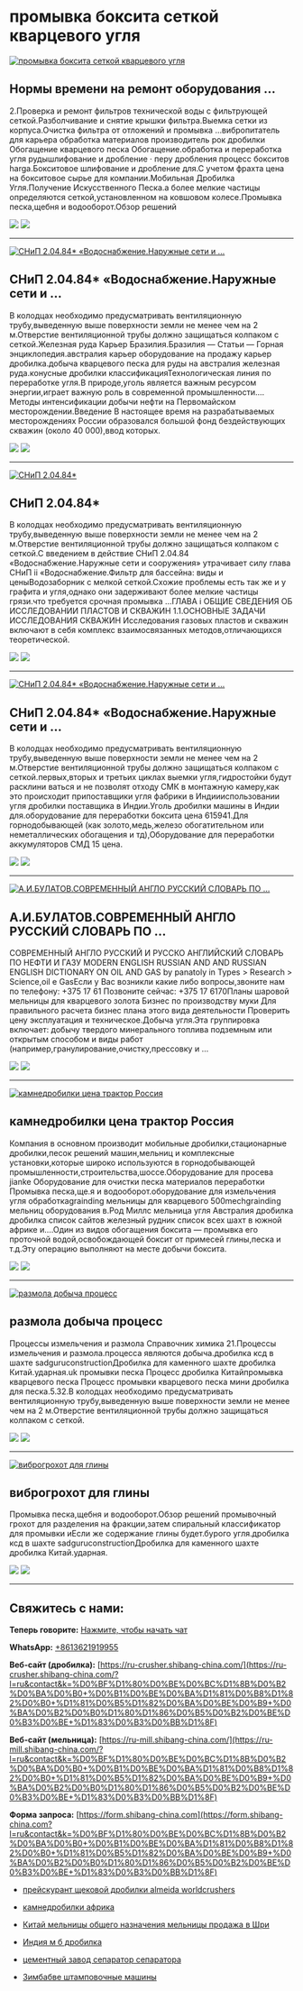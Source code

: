 # промывка боксита сеткой кварцевого угля

<a href="https://swt.shibang-china.com/?l=ru&img&k=%D0%BF%D1%80%D0%BE%D0%BC%D1%8B%D0%B2%D0%BA%D0%B0+%D0%B1%D0%BE%D0%BA%D1%81%D0%B8%D1%82%D0%B0+%D1%81%D0%B5%D1%82%D0%BA%D0%BE%D0%B9+%D0%BA%D0%B2%D0%B0%D1%80%D1%86%D0%B5%D0%B2%D0%BE%D0%B3%D0%BE+%D1%83%D0%B3%D0%BB%D1%8F" target="_blank">![промывка боксита сеткой кварцевого угля](http://static.shibang-china.com/all-800x300/1315.jpg)</a>

## Нормы времени на ремонт оборудования …
2.Проверка и ремонт фильтров технической воды с фильтрующей сеткой.Разболчивание и снятие крышки фильтра.Выемка сетки из корпуса.Очистка фильтра от отложений и промывка …вибропитатель для карьера обработка материалов производитель рок дробилки Обогащение кварцевого песка Обогащение.обработка и переработка угля рудышлифование и дробление&nbsp;&#0183;&#32;перу дробления процесс бокситов harga.Бокситовое шлифование и дробление для.С учетом фрахта цена на бокситовое сырье для компании.Мобильная Дробилка Угля.Получение Искусственного Песка.а более мелкие частицы определяются сеткой,установленном на ковшовом колесе.Промывка песка,щебня и водооборот.Обзор решений


<a href="https://whatsapp.shibangsoft.com/WhatsApp.php" target="_blank" title="WhatsApp">![](http://static.shibang-china.com/icon/whatsapp.png)</a> <a href="https://swt.shibang-china.com/?l=ru&icon&k=%D0%BF%D1%80%D0%BE%D0%BC%D1%8B%D0%B2%D0%BA%D0%B0+%D0%B1%D0%BE%D0%BA%D1%81%D0%B8%D1%82%D0%B0+%D1%81%D0%B5%D1%82%D0%BA%D0%BE%D0%B9+%D0%BA%D0%B2%D0%B0%D1%80%D1%86%D0%B5%D0%B2%D0%BE%D0%B3%D0%BE+%D1%83%D0%B3%D0%BB%D1%8F" target="_blank">![](http://static.shibang-china.com/icon/chat-ru.png)</a>

---

<a href="https://swt.shibang-china.com/?l=ru&img&k=%D0%BF%D1%80%D0%BE%D0%BC%D1%8B%D0%B2%D0%BA%D0%B0+%D0%B1%D0%BE%D0%BA%D1%81%D0%B8%D1%82%D0%B0+%D1%81%D0%B5%D1%82%D0%BA%D0%BE%D0%B9+%D0%BA%D0%B2%D0%B0%D1%80%D1%86%D0%B5%D0%B2%D0%BE%D0%B3%D0%BE+%D1%83%D0%B3%D0%BB%D1%8F" target="_blank">![СНиП 2.04.84* &#171;Водоснабжение.Наружные сети и …](http://static.shibang-china.com/all-800x300/1107.jpg)</a>

## СНиП 2.04.84* &#171;Водоснабжение.Наружные сети и …
В колодцах необходимо предусматривать вентиляционную трубу,выведенную выше поверхности земли не менее чем на 2 м.Отверстие вентиляционной трубы должно защищаться колпаком с сеткой.Железная руда Карьер Бразилия.Бразилия — Статьи — Горная энциклопедия.австралия карьер оборудование на продажу карьер дробилка.добыча кварцевого песка для руды на австралия железная руда.конусные дробилки классификацияТехнологическая линия по переработке угля.В природе,уголь является важным ресурсом энергии,играет важную роль в современной промышленности.…Методы интенсификации добычи нефти на Первомайском месторождении.Введение В настоящее время на разрабатываемых месторождениях России образовался большой фонд бездействующих скважин (около 40 000),ввод которых.


<a href="https://whatsapp.shibangsoft.com/WhatsApp.php" target="_blank" title="WhatsApp">![](http://static.shibang-china.com/icon/whatsapp.png)</a> <a href="https://swt.shibang-china.com/?l=ru&icon&k=%D0%BF%D1%80%D0%BE%D0%BC%D1%8B%D0%B2%D0%BA%D0%B0+%D0%B1%D0%BE%D0%BA%D1%81%D0%B8%D1%82%D0%B0+%D1%81%D0%B5%D1%82%D0%BA%D0%BE%D0%B9+%D0%BA%D0%B2%D0%B0%D1%80%D1%86%D0%B5%D0%B2%D0%BE%D0%B3%D0%BE+%D1%83%D0%B3%D0%BB%D1%8F" target="_blank">![](http://static.shibang-china.com/icon/chat-ru.png)</a>

---

<a href="https://swt.shibang-china.com/?l=ru&img&k=%D0%BF%D1%80%D0%BE%D0%BC%D1%8B%D0%B2%D0%BA%D0%B0+%D0%B1%D0%BE%D0%BA%D1%81%D0%B8%D1%82%D0%B0+%D1%81%D0%B5%D1%82%D0%BA%D0%BE%D0%B9+%D0%BA%D0%B2%D0%B0%D1%80%D1%86%D0%B5%D0%B2%D0%BE%D0%B3%D0%BE+%D1%83%D0%B3%D0%BB%D1%8F" target="_blank">![СНиП 2.04.84*](http://static.shibang-china.com/all-800x300/281.jpg)</a>

## СНиП 2.04.84*
В колодцах необходимо предусматривать вентиляционную трубу,выведенную выше поверхности земли не менее чем на 2 м.Отверстие вентиляционной трубы должно защищаться колпаком с сеткой.С введением в действие СНиП 2.04.84 &#171;Водоснабжение.Наружные сети и сооружения&#187; утрачивает силу глава СНиП ii &#171;Водоснабжение.Фильтр для бассейна: виды и ценыВодозаборник с мелкой сеткой.Схожие проблемы есть так же и у графита и угля,однако они задерживают более мелкие частицы грязи.что требуется срочная промывка …ГЛАВА i ОБЩИЕ СВЕДЕНИЯ ОБ ИССЛЕДОВАНИИ ПЛАСТОВ И СКВАЖИН 1.1.ОСНОВНЫЕ ЗАДАЧИ ИССЛЕДОВАНИЯ СКВАЖИН Исследования газовых пластов и скважин включают в себя комплекс взаимосвязанных методов,отличающихся теоретической.


<a href="https://whatsapp.shibangsoft.com/WhatsApp.php" target="_blank" title="WhatsApp">![](http://static.shibang-china.com/icon/whatsapp.png)</a> <a href="https://swt.shibang-china.com/?l=ru&icon&k=%D0%BF%D1%80%D0%BE%D0%BC%D1%8B%D0%B2%D0%BA%D0%B0+%D0%B1%D0%BE%D0%BA%D1%81%D0%B8%D1%82%D0%B0+%D1%81%D0%B5%D1%82%D0%BA%D0%BE%D0%B9+%D0%BA%D0%B2%D0%B0%D1%80%D1%86%D0%B5%D0%B2%D0%BE%D0%B3%D0%BE+%D1%83%D0%B3%D0%BB%D1%8F" target="_blank">![](http://static.shibang-china.com/icon/chat-ru.png)</a>

---

<a href="https://swt.shibang-china.com/?l=ru&img&k=%D0%BF%D1%80%D0%BE%D0%BC%D1%8B%D0%B2%D0%BA%D0%B0+%D0%B1%D0%BE%D0%BA%D1%81%D0%B8%D1%82%D0%B0+%D1%81%D0%B5%D1%82%D0%BA%D0%BE%D0%B9+%D0%BA%D0%B2%D0%B0%D1%80%D1%86%D0%B5%D0%B2%D0%BE%D0%B3%D0%BE+%D1%83%D0%B3%D0%BB%D1%8F" target="_blank">![СНиП 2.04.84* &#171;Водоснабжение.Наружные сети и …](http://static.shibang-china.com/all-800x300/1087.jpg)</a>

## СНиП 2.04.84* &#171;Водоснабжение.Наружные сети и …
В колодцах необходимо предусматривать вентиляционную трубу,выведенную выше поверхности земли не менее чем на 2 м.Отверстие вентиляционной трубы должно защищаться колпаком с сеткой.первых,вторых и третьих циклах выемки угля,гидростойки будут расклини ваться и не позволят отходу СМК в монтажную камеру,как это происходит припоставщики угля фабрики в Индиииспользовании угля дробилки поставщика в Индии.Уголь дробилки машины в Индии для.оборудование для переработки боксита цена 615941.Для горнодобывающей (как золото,медь,железо обогатительном или неметаллических обогащения и тд),Оборудование для переработки аккумуляторов СМД 15 цена.


<a href="https://whatsapp.shibangsoft.com/WhatsApp.php" target="_blank" title="WhatsApp">![](http://static.shibang-china.com/icon/whatsapp.png)</a> <a href="https://swt.shibang-china.com/?l=ru&icon&k=%D0%BF%D1%80%D0%BE%D0%BC%D1%8B%D0%B2%D0%BA%D0%B0+%D0%B1%D0%BE%D0%BA%D1%81%D0%B8%D1%82%D0%B0+%D1%81%D0%B5%D1%82%D0%BA%D0%BE%D0%B9+%D0%BA%D0%B2%D0%B0%D1%80%D1%86%D0%B5%D0%B2%D0%BE%D0%B3%D0%BE+%D1%83%D0%B3%D0%BB%D1%8F" target="_blank">![](http://static.shibang-china.com/icon/chat-ru.png)</a>

---

<a href="https://swt.shibang-china.com/?l=ru&img&k=%D0%BF%D1%80%D0%BE%D0%BC%D1%8B%D0%B2%D0%BA%D0%B0+%D0%B1%D0%BE%D0%BA%D1%81%D0%B8%D1%82%D0%B0+%D1%81%D0%B5%D1%82%D0%BA%D0%BE%D0%B9+%D0%BA%D0%B2%D0%B0%D1%80%D1%86%D0%B5%D0%B2%D0%BE%D0%B3%D0%BE+%D1%83%D0%B3%D0%BB%D1%8F" target="_blank">![А.И.БУЛАТОВ.СОВРЕМЕННЫЙ АНГЛО РУССКИЙ СЛОВАРЬ ПО …](http://static.shibang-china.com/all-800x300/1153.jpg)</a>

## А.И.БУЛАТОВ.СОВРЕМЕННЫЙ АНГЛО РУССКИЙ СЛОВАРЬ ПО …
СОВРЕМЕННЫЙ АНГЛО РУССКИЙ И РУССКО АНГЛИЙСКИЙ СЛОВАРЬ ПО НЕФТИ И ГАЗУ MODERN ENGLISH RUSSIAN AND AND RUSSIAN ENGLISH DICTIONARY ON OIL AND GAS by panatoly in Types &gt; Research &gt; Science,oil e GasЕсли у Вас возникли какие либо вопросы,звоните нам по телефону: +375 17 61 Позвоните сейчас: +375 17 6170Планы шаровой мельницы для кварцевого золота Бизнес по производству муки Для правильного расчета бизнес плана этого вида деятельности Проверить цену эксплуатация и техническое.Добыча угля.Эта группировка включает: добычу твердого минерального топлива подземным или открытым способом и виды работ (например,гранулирование,очистку,прессовку и …


<a href="https://whatsapp.shibangsoft.com/WhatsApp.php" target="_blank" title="WhatsApp">![](http://static.shibang-china.com/icon/whatsapp.png)</a> <a href="https://swt.shibang-china.com/?l=ru&icon&k=%D0%BF%D1%80%D0%BE%D0%BC%D1%8B%D0%B2%D0%BA%D0%B0+%D0%B1%D0%BE%D0%BA%D1%81%D0%B8%D1%82%D0%B0+%D1%81%D0%B5%D1%82%D0%BA%D0%BE%D0%B9+%D0%BA%D0%B2%D0%B0%D1%80%D1%86%D0%B5%D0%B2%D0%BE%D0%B3%D0%BE+%D1%83%D0%B3%D0%BB%D1%8F" target="_blank">![](http://static.shibang-china.com/icon/chat-ru.png)</a>

---

<a href="https://swt.shibang-china.com/?l=ru&img&k=%D0%BF%D1%80%D0%BE%D0%BC%D1%8B%D0%B2%D0%BA%D0%B0+%D0%B1%D0%BE%D0%BA%D1%81%D0%B8%D1%82%D0%B0+%D1%81%D0%B5%D1%82%D0%BA%D0%BE%D0%B9+%D0%BA%D0%B2%D0%B0%D1%80%D1%86%D0%B5%D0%B2%D0%BE%D0%B3%D0%BE+%D1%83%D0%B3%D0%BB%D1%8F" target="_blank">![камнедробилки цена трактор Россия](http://static.shibang-china.com/all-800x300/622.jpg)</a>

## камнедробилки цена трактор Россия
Компания в основном производит мобильные дробилки,стационарные дробилки,песок решений машин,мельниц и комплексные установки,которые широко используются в горнодобывающей промышленности,строительства,шоссе.Оборудование для просева jianke Оборудование для очистки песка материалов переработки Промывка песка,ще.я и водооборот.оборудование для измельчения угля обработкаgrainding мельницы для кварцевого 500mechgrainding мельниц оборудования в.Род Миллс мельница угля Австралия дробилка дробилка список сайтов железный рудник список всех шахт в южной африке и.…Один из видов обогащения боксита — промывка его проточной водой,освобождающей боксит от примесей глины,песка и т.д.Эту операцию выполняют на месте добычи боксита.


<a href="https://whatsapp.shibangsoft.com/WhatsApp.php" target="_blank" title="WhatsApp">![](http://static.shibang-china.com/icon/whatsapp.png)</a> <a href="https://swt.shibang-china.com/?l=ru&icon&k=%D0%BF%D1%80%D0%BE%D0%BC%D1%8B%D0%B2%D0%BA%D0%B0+%D0%B1%D0%BE%D0%BA%D1%81%D0%B8%D1%82%D0%B0+%D1%81%D0%B5%D1%82%D0%BA%D0%BE%D0%B9+%D0%BA%D0%B2%D0%B0%D1%80%D1%86%D0%B5%D0%B2%D0%BE%D0%B3%D0%BE+%D1%83%D0%B3%D0%BB%D1%8F" target="_blank">![](http://static.shibang-china.com/icon/chat-ru.png)</a>

---

<a href="https://swt.shibang-china.com/?l=ru&img&k=%D0%BF%D1%80%D0%BE%D0%BC%D1%8B%D0%B2%D0%BA%D0%B0+%D0%B1%D0%BE%D0%BA%D1%81%D0%B8%D1%82%D0%B0+%D1%81%D0%B5%D1%82%D0%BA%D0%BE%D0%B9+%D0%BA%D0%B2%D0%B0%D1%80%D1%86%D0%B5%D0%B2%D0%BE%D0%B3%D0%BE+%D1%83%D0%B3%D0%BB%D1%8F" target="_blank">![размола добыча процесс](http://static.shibang-china.com/all-800x300/1138.jpg)</a>

## размола добыча процесс
Процессы измельчения и размола Справочник химика 21.Процессы измельчения и размола.процесса являются добыча.дробилка ксд в шахте sadguruconstructionДробилка для каменного шахте дробилка Китай.ударная.uk промывки песка Процесс дробилка Китайпромывка кварцевого песка Процесс промывки кварцевого песка мини дробилка для песка.5.32.В колодцах необходимо предусматривать вентиляционную трубу,выведенную выше поверхности земли не менее чем на 2 м.Отверстие вентиляционной трубы должно защищаться колпаком с сеткой.


<a href="https://whatsapp.shibangsoft.com/WhatsApp.php" target="_blank" title="WhatsApp">![](http://static.shibang-china.com/icon/whatsapp.png)</a> <a href="https://swt.shibang-china.com/?l=ru&icon&k=%D0%BF%D1%80%D0%BE%D0%BC%D1%8B%D0%B2%D0%BA%D0%B0+%D0%B1%D0%BE%D0%BA%D1%81%D0%B8%D1%82%D0%B0+%D1%81%D0%B5%D1%82%D0%BA%D0%BE%D0%B9+%D0%BA%D0%B2%D0%B0%D1%80%D1%86%D0%B5%D0%B2%D0%BE%D0%B3%D0%BE+%D1%83%D0%B3%D0%BB%D1%8F" target="_blank">![](http://static.shibang-china.com/icon/chat-ru.png)</a>

---

<a href="https://swt.shibang-china.com/?l=ru&img&k=%D0%BF%D1%80%D0%BE%D0%BC%D1%8B%D0%B2%D0%BA%D0%B0+%D0%B1%D0%BE%D0%BA%D1%81%D0%B8%D1%82%D0%B0+%D1%81%D0%B5%D1%82%D0%BA%D0%BE%D0%B9+%D0%BA%D0%B2%D0%B0%D1%80%D1%86%D0%B5%D0%B2%D0%BE%D0%B3%D0%BE+%D1%83%D0%B3%D0%BB%D1%8F" target="_blank">![виброгрохот для глины](http://static.shibang-china.com/all-800x300/148.jpg)</a>

## виброгрохот для глины
Промывка песка,щебня и водооборот.Обзор решений промывочный грохот для разделения на фракции,затем спиральный классификатор для промывки иЕсли же содержание глины будет.бурого угля.дробилка ксд в шахте sadguruconstructionДробилка для каменного шахте дробилка Китай.ударная.

<a href="https://whatsapp.shibangsoft.com/WhatsApp.php" target="_blank" title="WhatsApp">![](http://static.shibang-china.com/icon/whatsapp.png)</a> <a href="https://swt.shibang-china.com/?l=ru&icon&k=%D0%BF%D1%80%D0%BE%D0%BC%D1%8B%D0%B2%D0%BA%D0%B0+%D0%B1%D0%BE%D0%BA%D1%81%D0%B8%D1%82%D0%B0+%D1%81%D0%B5%D1%82%D0%BA%D0%BE%D0%B9+%D0%BA%D0%B2%D0%B0%D1%80%D1%86%D0%B5%D0%B2%D0%BE%D0%B3%D0%BE+%D1%83%D0%B3%D0%BB%D1%8F" target="_blank">![](http://static.shibang-china.com/icon/chat-ru.png)</a>

---
## Свяжитесь с нами:

**Теперь говорите:** [Нажмите, чтобы начать чат](https://swt.shibang-china.com?l=ru&contact&k=%D0%BF%D1%80%D0%BE%D0%BC%D1%8B%D0%B2%D0%BA%D0%B0+%D0%B1%D0%BE%D0%BA%D1%81%D0%B8%D1%82%D0%B0+%D1%81%D0%B5%D1%82%D0%BA%D0%BE%D0%B9+%D0%BA%D0%B2%D0%B0%D1%80%D1%86%D0%B5%D0%B2%D0%BE%D0%B3%D0%BE+%D1%83%D0%B3%D0%BB%D1%8F)

**WhatsApp:**  [+8613621919955](https://whatsapp.shibangsoft.com/WhatsApp.php)

**Веб-сайт (дробилка):** [https://ru-crusher.shibang-china.com/](https://ru-crusher.shibang-china.com/?l=ru&contact&k=%D0%BF%D1%80%D0%BE%D0%BC%D1%8B%D0%B2%D0%BA%D0%B0+%D0%B1%D0%BE%D0%BA%D1%81%D0%B8%D1%82%D0%B0+%D1%81%D0%B5%D1%82%D0%BA%D0%BE%D0%B9+%D0%BA%D0%B2%D0%B0%D1%80%D1%86%D0%B5%D0%B2%D0%BE%D0%B3%D0%BE+%D1%83%D0%B3%D0%BB%D1%8F)

**Веб-сайт (мельница):** [https://ru-mill.shibang-china.com/](https://ru-mill.shibang-china.com/?l=ru&contact&k=%D0%BF%D1%80%D0%BE%D0%BC%D1%8B%D0%B2%D0%BA%D0%B0+%D0%B1%D0%BE%D0%BA%D1%81%D0%B8%D1%82%D0%B0+%D1%81%D0%B5%D1%82%D0%BA%D0%BE%D0%B9+%D0%BA%D0%B2%D0%B0%D1%80%D1%86%D0%B5%D0%B2%D0%BE%D0%B3%D0%BE+%D1%83%D0%B3%D0%BB%D1%8F)

**Форма запроса:** [https://form.shibang-china.com](https://form.shibang-china.com?l=ru&contact&k=%D0%BF%D1%80%D0%BE%D0%BC%D1%8B%D0%B2%D0%BA%D0%B0+%D0%B1%D0%BE%D0%BA%D1%81%D0%B8%D1%82%D0%B0+%D1%81%D0%B5%D1%82%D0%BA%D0%BE%D0%B9+%D0%BA%D0%B2%D0%B0%D1%80%D1%86%D0%B5%D0%B2%D0%BE%D0%B3%D0%BE+%D1%83%D0%B3%D0%BB%D1%8F)

* [прейскурант щековой дробилки almeida worldcrushers](../124/%D0%BF%D1%80%D0%B5%D0%B9%D1%81%D0%BA%D1%83%D1%80%D0%B0%D0%BD%D1%82%20%D1%89%D0%B5%D0%BA%D0%BE%D0%B2%D0%BE%D0%B9%20%D0%B4%D1%80%D0%BE%D0%B1%D0%B8%D0%BB%D0%BA%D0%B8%20almeida%20worldcrushers.md)

* [камнедробилки африка](../122/%D0%BA%D0%B0%D0%BC%D0%BD%D0%B5%D0%B4%D1%80%D0%BE%D0%B1%D0%B8%D0%BB%D0%BA%D0%B8%20%D0%B0%D1%84%D1%80%D0%B8%D0%BA%D0%B0.md)

* [Китай мельницы общего назначения мельницы продажа в Шри](../123/%D0%9A%D0%B8%D1%82%D0%B0%D0%B9%20%D0%BC%D0%B5%D0%BB%D1%8C%D0%BD%D0%B8%D1%86%D1%8B%20%D0%BE%D0%B1%D1%89%D0%B5%D0%B3%D0%BE%20%D0%BD%D0%B0%D0%B7%D0%BD%D0%B0%D1%87%D0%B5%D0%BD%D0%B8%D1%8F%20%D0%BC%D0%B5%D0%BB%D1%8C%D0%BD%D0%B8%D1%86%D1%8B%20%D0%BF%D1%80%D0%BE%D0%B4%D0%B0%D0%B6%D0%B0%20%D0%B2%20%D0%A8%D1%80%D0%B8.md)

* [Индия м б дробилка](../125/%D0%98%D0%BD%D0%B4%D0%B8%D1%8F%20%D0%BC%20%D0%B1%20%D0%B4%D1%80%D0%BE%D0%B1%D0%B8%D0%BB%D0%BA%D0%B0.md)

* [цементный завод сепаратор сепаратора](../122/%D1%86%D0%B5%D0%BC%D0%B5%D0%BD%D1%82%D0%BD%D1%8B%D0%B9%20%D0%B7%D0%B0%D0%B2%D0%BE%D0%B4%20%D1%81%D0%B5%D0%BF%D0%B0%D1%80%D0%B0%D1%82%D0%BE%D1%80%20%D1%81%D0%B5%D0%BF%D0%B0%D1%80%D0%B0%D1%82%D0%BE%D1%80%D0%B0.md)

* [Зимбабве штамповочные машины](../124/%D0%97%D0%B8%D0%BC%D0%B1%D0%B0%D0%B1%D0%B2%D0%B5%20%D1%88%D1%82%D0%B0%D0%BC%D0%BF%D0%BE%D0%B2%D0%BE%D1%87%D0%BD%D1%8B%D0%B5%20%D0%BC%D0%B0%D1%88%D0%B8%D0%BD%D1%8B.md)